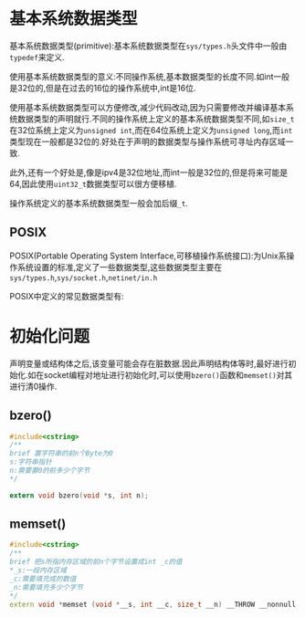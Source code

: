# 基本系统数据类型
基本系统数据类型(primitive):基本系统数据类型在`sys/types.h`头文件中一般由`typedef`来定义.

使用基本系统数据类型的意义:不同操作系统,基本数据类型的长度不同.如int一般是32位的,但是在过去的16位的操作系统中,int是16位.

使用基本系统数据类型可以方便修改,减少代码改动,因为只需要修改并编译基本系统数据类型的声明就行.不同的操作系统上定义的基本系统数据类型不同,如`size_t`在32位系统上定义为`unsigned int`,而在64位系统上定义为`unsigned long`,而`int`类型现在一般都是32位的.好处在于声明的数据类型与操作系统可寻址内存区域一致.

此外,还有一个好处是,像是ipv4是32位地址,而int一般是32位的,但是将来可能是64,因此使用`uint32_t`数据类型可以很方便移植.

操作系统定义的基本系统数据类型一般会加后缀`_t`.

## POSIX
POSIX(Portable Operating System Interface,可移植操作系统接口):为Unix系操作系统设置的标准,定义了一些数据类型,这些数据类型主要在`sys/types.h`,`sys/socket.h`,`netinet/in.h`

POSIX中定义的常见数据类型有:

# 初始化问题
声明变量或结构体之后,该变量可能会存在脏数据.因此声明结构体等时,最好进行初始化.如在socket编程对地址进行初始化时,可以使用`bzero()`函数和`memset()`对其进行清0操作.

## bzero()
``` c
#include<cstring>
/**
brief 置字符串的前n个Byte为0
s:字符串指针
n:需要置0的前多少个字节
*/

extern void bzero(void *s, int n);
```

## memset()
``` c++
#include<cstring>
/**
brief 把s所指内存区域的前n个字节设置成int _c的值
*_s:一段内存区域
_c:需要填充成的数值
_n:需要填充多少个字节
*/
extern void *memset (void *__s, int __c, size_t __n) __THROW __nonnull ((1));
```